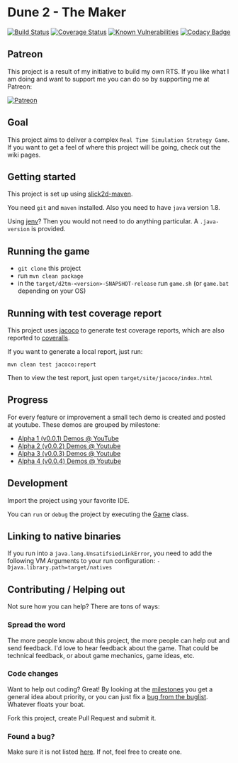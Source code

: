 # Dune 2 - The Maker
[![Build Status](https://travis-ci.org/Fundynamic/dune2themaker4j.svg?branch=master)](https://travis-ci.org/Fundynamic/dune2themaker4j) [![Coverage Status](https://coveralls.io/repos/Fundynamic/dune2themaker4j/badge.svg?branch=master&service=github)](https://coveralls.io/github/Fundynamic/dune2themaker4j?branch=master) [![Known Vulnerabilities](https://snyk.io/test/github/Fundynamic/dune2themaker4j/badge.svg?targetFile=pom.xml)](https://snyk.io/test/github/Fundynamic/dune2themaker4j?targetFile=pom.xml) [![Codacy Badge](https://api.codacy.com/project/badge/dea23d73a0e04bffb72cda91ba0ef73c)](https://www.codacy.com/app/stefanhendriks/dune2themaker4j) 


## Patreon
This project is a result of my initiative to build my own RTS. If you like what I am doing and want to support me you can do so by supporting me at Patreon:

[![Patreon](https://c5.patreon.com/external/logo/become_a_patron_button.png)](https://www.patreon.com/indienamic)

## Goal
This project aims to deliver a complex `Real Time Simulation Strategy Game`. If you want to get a feel of where this project will be going, check out the wiki pages.

## Getting started
This project is set up using [slick2d-maven](https://github.com/nguillaumin/slick2d-maven). 

You need `git` and `maven` installed. Also you need to have `java` version 1.8.

Using [jenv](https://github.com/gcuisinier/jenv)? Then you would not need to do anything particular. A `.java-version` is provided. 

## Running the game
- `git clone` this project
- run `mvn clean package`
- in the `target/d2tm-<version>-SNAPSHOT-release` run `game.sh` (or `game.bat` depending on your OS)

## Running with test coverage report
This project uses [jacoco](https://github.com/jacoco/jacoco) to generate test coverage reports, which are also reported to [coveralls](https://coveralls.io/github/Fundynamic/dune2themaker4j).
 
If you want to generate a local report, just run:

```
mvn clean test jacoco:report
```

Then to view the test report, just open `target/site/jacoco/index.html`

## Progress
For every feature or improvement a small tech demo is created and posted at youtube. These demos are grouped by milestone:

- [Alpha 1 (v0.0.1) Demos @ YouTube](https://www.youtube.com/playlist?list=PLGJc4IZyoBW2_Ue06RVQewDQBF8nkW_dE)
- [Alpha 2 (v0.0.2) Demos @ Youtube](https://www.youtube.com/playlist?list=PLGJc4IZyoBW0rdEfpvgFH2sHiB3JIR-BN)
- [Alpha 3 (v0.0.3) Demos @ Youtube](https://www.youtube.com/playlist?list=PLGJc4IZyoBW3gzw8Op11WWOeftgjHGZJv)
- [Alpha 4 (v0.0.4) Demos @ Youtube](https://www.youtube.com/playlist?list=PLGJc4IZyoBW3AJTOohs34NWrcKsT2nw9Y)

## Development
Import the project using your favorite IDE.

You can `run` or `debug` the project by executing the [Game](https://github.com/Fundynamic/dune2themaker4j/blob/master/src/main/java/com/fundynamic/d2tm/Game.java) class.

## Linking to native binaries
If you run into a `java.lang.UnsatifsiedLinkError`, you need to add the following VM Arguments to your run configuration: `-Djava.library.path=target/natives`

## Contributing / Helping out
Not sure how you can help? There are tons of ways:

### Spread the word
The more people know about this project, the more people can help out and send feedback. I'd love to hear feedback about the game.
That could be technical feedback, or about game mechanics, game ideas, etc.

### Code changes
Want to help out coding? Great! By looking at the [milestones](https://github.com/Fundynamic/dune2themaker4j/milestones) you get a general idea about priority, or you can just
fix a [bug from the buglist](https://github.com/Fundynamic/dune2themaker4j/issues). Whatever floats your boat.

Fork this project, create Pull Request and submit it.

### Found a bug?
Make sure it is not listed [here](https://github.com/Fundynamic/dune2themaker4j/issues). If not, feel free to create one.


